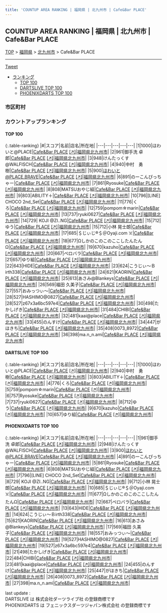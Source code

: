 ```yaml
---
title: 'COUNTUP AREA RANKING | 福岡県 | 北九州市 | Cafe&Bar PLACE'
---
```

## COUNTUP AREA RANKING | 福岡県 | 北九州市 | Cafe&Bar PLACE

[TOP](/darts/rank/) > [福岡県](/darts/rank/福岡県/) > [北九州市](/darts/rank/福岡県/北九州市/) > Cafe&Bar PLACE

___

<a href="https://twitter.com/share?ref_src=twsrc%5Etfw" data-text="COUNTUP AREA RANKING | 福岡県北九州市Cafe&Bar PLACE" class="twitter-share-button" data-hashtags="DARTSLIVE,PHOENIXDARTS,darts,ダーツ" data-show-count="false">Tweet</a>

* [ランキング](#カウントアップランキング)
    * [TOP 100](#top-100)
    * [DARTSLIVE TOP 100](#dartslive-top-100)
    * [PHOENIXDARTS TOP 100](#phoenixdarts-top-100)

### 市区町村

<ul>

</ul>

### カウントアップランキング

#### TOP 100



{:.table-ranking}
|#|スコア|名前|店名|所在地|
|---|---|---|---|---|
|1|1000|<span class="rank-name-dl">ほわいと@PLACE</span>|<a href="/darts/rank/shops/b15c3baed83d04dc58d385ea46352d8f.html">Cafe&Bar PLACE</a> <a href="https://search.dartslive.com/jp/shop/b15c3baed83d04dc58d385ea46352d8f">[↗]</a>|<a href="/darts/rank/福岡県/北九州市">福岡県北九州市</a>|
|2|961|<span class="rank-name-pd">御手洗  卓郎</span>|<a href="/darts/rank/shops/95505.html">Cafe&Bar PLACE</a> <a href="https://vs.phoenixdarts.com/jp/shop/shopDetailInfo/s_95505?s_seq=95505">[↗]</a>|<a href="/darts/rank/福岡県/北九州市">福岡県北九州市</a>|
|3|948|<span class="rank-name-pd">けんたっくす@WALFISCH</span>|<a href="/darts/rank/shops/95505.html">Cafe&Bar PLACE</a> <a href="https://vs.phoenixdarts.com/jp/shop/shopDetailInfo/s_95505?s_seq=95505">[↗]</a>|<a href="/darts/rank/福岡県/北九州市">福岡県北九州市</a>|
|4|940|<span class="rank-name-dl">中村　勇樹</span>|<a href="/darts/rank/shops/b15c3baed83d04dc58d385ea46352d8f.html">Cafe&Bar PLACE</a> <a href="https://search.dartslive.com/jp/shop/b15c3baed83d04dc58d385ea46352d8f">[↗]</a>|<a href="/darts/rank/福岡県/北九州市">福岡県北九州市</a>|
|5|900|<span class="rank-name-pd">ほわいと@PLACE.BRAVE</span>|<a href="/darts/rank/shops/95505.html">Cafe&Bar PLACE</a> <a href="https://vs.phoenixdarts.com/jp/shop/shopDetailInfo/s_95505?s_seq=95505">[↗]</a>|<a href="/darts/rank/福岡県/北九州市">福岡県北九州市</a>|
|6|891|<span class="rank-name-pd">のーこんぴっちゃー</span>|<a href="/darts/rank/shops/95505.html">Cafe&Bar PLACE</a> <a href="https://vs.phoenixdarts.com/jp/shop/shopDetailInfo/s_95505?s_seq=95505">[↗]</a>|<a href="/darts/rank/福岡県/北九州市">福岡県北九州市</a>|
|7|861|<span class="rank-name-pd">Ryosuke</span>|<a href="/darts/rank/shops/95505.html">Cafe&Bar PLACE</a> <a href="https://vs.phoenixdarts.com/jp/shop/shopDetailInfo/s_95505?s_seq=95505">[↗]</a>|<a href="/darts/rank/福岡県/北九州市">福岡県北九州市</a>|
|8|808|<span class="rank-name-pd">MATSUおやじ組</span>|<a href="/darts/rank/shops/95505.html">Cafe&Bar PLACE</a> <a href="https://vs.phoenixdarts.com/jp/shop/shopDetailInfo/s_95505?s_seq=95505">[↗]</a>|<a href="/darts/rank/福岡県/北九州市">福岡県北九州市</a>|
|9|803|<span class="rank-name-dl">ABILITY＋</span>|<a href="/darts/rank/shops/b15c3baed83d04dc58d385ea46352d8f.html">Cafe&Bar PLACE</a> <a href="https://search.dartslive.com/jp/shop/b15c3baed83d04dc58d385ea46352d8f">[↗]</a>|<a href="/darts/rank/福岡県/北九州市">福岡県北九州市</a>|
|10|796|<span class="rank-name-pd">[LINE] CHOCO 2nd_Set</span>|<a href="/darts/rank/shops/95505.html">Cafe&Bar PLACE</a> <a href="https://vs.phoenixdarts.com/jp/shop/shopDetailInfo/s_95505?s_seq=95505">[↗]</a>|<a href="/darts/rank/福岡県/北九州市">福岡県北九州市</a>|
|11|776|<span class="rank-name-dl">くろ</span>|<a href="/darts/rank/shops/b15c3baed83d04dc58d385ea46352d8f.html">Cafe&Bar PLACE</a> <a href="https://search.dartslive.com/jp/shop/b15c3baed83d04dc58d385ea46352d8f">[↗]</a>|<a href="/darts/rank/福岡県/北九州市">福岡県北九州市</a>|
|12|759|<span class="rank-name-dl">pompom☆marin</span>|<a href="/darts/rank/shops/b15c3baed83d04dc58d385ea46352d8f.html">Cafe&Bar PLACE</a> <a href="https://search.dartslive.com/jp/shop/b15c3baed83d04dc58d385ea46352d8f">[↗]</a>|<a href="/darts/rank/福岡県/北九州市">福岡県北九州市</a>|
|13|737|<span class="rank-name-dl">ryuki0627</span>|<a href="/darts/rank/shops/b15c3baed83d04dc58d385ea46352d8f.html">Cafe&Bar PLACE</a> <a href="https://search.dartslive.com/jp/shop/b15c3baed83d04dc58d385ea46352d8f">[↗]</a>|<a href="/darts/rank/福岡県/北九州市">福岡県北九州市</a>|
|14|729|<span class="rank-name-pd"> KOJI @ZI..NG</span>|<a href="/darts/rank/shops/95505.html">Cafe&Bar PLACE</a> <a href="https://vs.phoenixdarts.com/jp/shop/shopDetailInfo/s_95505?s_seq=95505">[↗]</a>|<a href="/darts/rank/福岡県/北九州市">福岡県北九州市</a>|
|15|712|<span class="rank-name-dl">ゆう</span>|<a href="/darts/rank/shops/b15c3baed83d04dc58d385ea46352d8f.html">Cafe&Bar PLACE</a> <a href="https://search.dartslive.com/jp/shop/b15c3baed83d04dc58d385ea46352d8f">[↗]</a>|<a href="/darts/rank/福岡県/北九州市">福岡県北九州市</a>|
|15|712|<span class="rank-name-pd"><span class="pro-icon-pd"></span>小林 晃士朗</span>|<a href="/darts/rank/shops/95505.html">Cafe&Bar PLACE</a> <a href="https://vs.phoenixdarts.com/jp/shop/shopDetailInfo/s_95505?s_seq=95505">[↗]</a>|<a href="/darts/rank/福岡県/北九州市">福岡県北九州市</a>|
|17|685|<span class="rank-name-pd">＄じぃじ®️＄＠Oyaji.com ☠️</span>|<a href="/darts/rank/shops/95505.html">Cafe&Bar PLACE</a> <a href="https://vs.phoenixdarts.com/jp/shop/shopDetailInfo/s_95505?s_seq=95505">[↗]</a>|<a href="/darts/rank/福岡県/北九州市">福岡県北九州市</a>|
|18|677|<span class="rank-name-pd">ΩしかのこのこのここしたんたんΩ</span>|<a href="/darts/rank/shops/95505.html">Cafe&Bar PLACE</a> <a href="https://vs.phoenixdarts.com/jp/shop/shopDetailInfo/s_95505?s_seq=95505">[↗]</a>|<a href="/darts/rank/福岡県/北九州市">福岡県北九州市</a>|
|19|670|<span class="rank-name-dl">kazuho</span>|<a href="/darts/rank/shops/b15c3baed83d04dc58d385ea46352d8f.html">Cafe&Bar PLACE</a> <a href="https://search.dartslive.com/jp/shop/b15c3baed83d04dc58d385ea46352d8f">[↗]</a>|<a href="/darts/rank/福岡県/北九州市">福岡県北九州市</a>|
|20|667|<span class="rank-name-pd">ペロバラ</span>|<a href="/darts/rank/shops/95505.html">Cafe&Bar PLACE</a> <a href="https://vs.phoenixdarts.com/jp/shop/shopDetailInfo/s_95505?s_seq=95505">[↗]</a>|<a href="/darts/rank/福岡県/北九州市">福岡県北九州市</a>|
|21|657|<span class="rank-name-dl">ゆり組</span>|<a href="/darts/rank/shops/b15c3baed83d04dc58d385ea46352d8f.html">Cafe&Bar PLACE</a> <a href="https://search.dartslive.com/jp/shop/b15c3baed83d04dc58d385ea46352d8f">[↗]</a>|<a href="/darts/rank/福岡県/北九州市">福岡県北九州市</a>|
|22|643|<span class="rank-name-pd">HIDE</span>|<a href="/darts/rank/shops/95505.html">Cafe&Bar PLACE</a> <a href="https://vs.phoenixdarts.com/jp/shop/shopDetailInfo/s_95505?s_seq=95505">[↗]</a>|<a href="/darts/rank/福岡県/北九州市">福岡県北九州市</a>|
|23|624|<span class="rank-name-pd">こうじぃ～Ｂirth338</span>|<a href="/darts/rank/shops/95505.html">Cafe&Bar PLACE</a> <a href="https://vs.phoenixdarts.com/jp/shop/shopDetailInfo/s_95505?s_seq=95505">[↗]</a>|<a href="/darts/rank/福岡県/北九州市">福岡県北九州市</a>|
|24|621|<span class="rank-name-pd">KAORIN</span>|<a href="/darts/rank/shops/95505.html">Cafe&Bar PLACE</a> <a href="https://vs.phoenixdarts.com/jp/shop/shopDetailInfo/s_95505?s_seq=95505">[↗]</a>|<a href="/darts/rank/福岡県/北九州市">福岡県北九州市</a>|
|25|613|<span class="rank-name-pd">あさみ@Blankeys</span>|<a href="/darts/rank/shops/95505.html">Cafe&Bar PLACE</a> <a href="https://vs.phoenixdarts.com/jp/shop/shopDetailInfo/s_95505?s_seq=95505">[↗]</a>|<a href="/darts/rank/福岡県/北九州市">福岡県北九州市</a>|
|26|569|<span class="rank-name-pd"><span class="pro-icon-pd"></span>福田 久美子</span>|<a href="/darts/rank/shops/95505.html">Cafe&Bar PLACE</a> <a href="https://vs.phoenixdarts.com/jp/shop/shopDetailInfo/s_95505?s_seq=95505">[↗]</a>|<a href="/darts/rank/福岡県/北九州市">福岡県北九州市</a>|
|27|557|<span class="rank-name-pd">おみっつぃ～</span>|<a href="/darts/rank/shops/95505.html">Cafe&Bar PLACE</a> <a href="https://vs.phoenixdarts.com/jp/shop/shopDetailInfo/s_95505?s_seq=95505">[↗]</a>|<a href="/darts/rank/福岡県/北九州市">福岡県北九州市</a>|
|28|527|<span class="rank-name-pd">HASHIMO@0827</span>|<a href="/darts/rank/shops/95505.html">Cafe&Bar PLACE</a> <a href="https://vs.phoenixdarts.com/jp/shop/shopDetailInfo/s_95505?s_seq=95505">[↗]</a>|<a href="/darts/rank/福岡県/北九州市">福岡県北九州市</a>|
|28|527|<span class="rank-name-pd">z67x3a6bc597e4</span>|<a href="/darts/rank/shops/95505.html">Cafe&Bar PLACE</a> <a href="https://vs.phoenixdarts.com/jp/shop/shopDetailInfo/s_95505?s_seq=95505">[↗]</a>|<a href="/darts/rank/福岡県/北九州市">福岡県北九州市</a>|
|30|498|<span class="rank-name-pd">たかしげき</span>|<a href="/darts/rank/shops/95505.html">Cafe&Bar PLACE</a> <a href="https://vs.phoenixdarts.com/jp/shop/shopDetailInfo/s_95505?s_seq=95505">[↗]</a>|<a href="/darts/rank/福岡県/北九州市">福岡県北九州市</a>|
|31|484|<span class="rank-name-pd">CHIBI</span>|<a href="/darts/rank/shops/95505.html">Cafe&Bar PLACE</a> <a href="https://vs.phoenixdarts.com/jp/shop/shopDetailInfo/s_95505?s_seq=95505">[↗]</a>|<a href="/darts/rank/福岡県/北九州市">福岡県北九州市</a>|
|32|481|<span class="rank-name-pd">kaai@place</span>|<a href="/darts/rank/shops/95505.html">Cafe&Bar PLACE</a> <a href="https://vs.phoenixdarts.com/jp/shop/shopDetailInfo/s_95505?s_seq=95505">[↗]</a>|<a href="/darts/rank/福岡県/北九州市">福岡県北九州市</a>|
|33|455|<span class="rank-name-pd">のんすけ</span>|<a href="/darts/rank/shops/95505.html">Cafe&Bar PLACE</a> <a href="https://vs.phoenixdarts.com/jp/shop/shopDetailInfo/s_95505?s_seq=95505">[↗]</a>|<a href="/darts/rank/福岡県/北九州市">福岡県北九州市</a>|
|34|447|<span class="rank-name-pd">がほきち</span>|<a href="/darts/rank/shops/95505.html">Cafe&Bar PLACE</a> <a href="https://vs.phoenixdarts.com/jp/shop/shopDetailInfo/s_95505?s_seq=95505">[↗]</a>|<a href="/darts/rank/福岡県/北九州市">福岡県北九州市</a>|
|35|408|<span class="rank-name-pd">0073_8972</span>|<a href="/darts/rank/shops/95505.html">Cafe&Bar PLACE</a> <a href="https://vs.phoenixdarts.com/jp/shop/shopDetailInfo/s_95505?s_seq=95505">[↗]</a>|<a href="/darts/rank/福岡県/北九州市">福岡県北九州市</a>|
|36|398|<span class="rank-name-pd">ma.n_n.ami</span>|<a href="/darts/rank/shops/95505.html">Cafe&Bar PLACE</a> <a href="https://vs.phoenixdarts.com/jp/shop/shopDetailInfo/s_95505?s_seq=95505">[↗]</a>|<a href="/darts/rank/福岡県/北九州市">福岡県北九州市</a>|


#### DARTSLIVE TOP 100



{:.table-ranking}
|#|スコア|名前|店名|所在地|
|---|---|---|---|---|
|1|1000|<span class="rank-name-dl">ほわいと@PLACE</span>|<a href="/darts/rank/shops/b15c3baed83d04dc58d385ea46352d8f.html">Cafe&Bar PLACE</a> <a href="https://search.dartslive.com/jp/shop/b15c3baed83d04dc58d385ea46352d8f">[↗]</a>|<a href="/darts/rank/福岡県/北九州市">福岡県北九州市</a>|
|2|940|<span class="rank-name-dl">中村　勇樹</span>|<a href="/darts/rank/shops/b15c3baed83d04dc58d385ea46352d8f.html">Cafe&Bar PLACE</a> <a href="https://search.dartslive.com/jp/shop/b15c3baed83d04dc58d385ea46352d8f">[↗]</a>|<a href="/darts/rank/福岡県/北九州市">福岡県北九州市</a>|
|3|803|<span class="rank-name-dl">ABILITY＋</span>|<a href="/darts/rank/shops/b15c3baed83d04dc58d385ea46352d8f.html">Cafe&Bar PLACE</a> <a href="https://search.dartslive.com/jp/shop/b15c3baed83d04dc58d385ea46352d8f">[↗]</a>|<a href="/darts/rank/福岡県/北九州市">福岡県北九州市</a>|
|4|776|<span class="rank-name-dl">くろ</span>|<a href="/darts/rank/shops/b15c3baed83d04dc58d385ea46352d8f.html">Cafe&Bar PLACE</a> <a href="https://search.dartslive.com/jp/shop/b15c3baed83d04dc58d385ea46352d8f">[↗]</a>|<a href="/darts/rank/福岡県/北九州市">福岡県北九州市</a>|
|5|759|<span class="rank-name-dl">pompom☆marin</span>|<a href="/darts/rank/shops/b15c3baed83d04dc58d385ea46352d8f.html">Cafe&Bar PLACE</a> <a href="https://search.dartslive.com/jp/shop/b15c3baed83d04dc58d385ea46352d8f">[↗]</a>|<a href="/darts/rank/福岡県/北九州市">福岡県北九州市</a>|
|6|757|<span class="rank-name-dl">Ryosuke</span>|<a href="/darts/rank/shops/b15c3baed83d04dc58d385ea46352d8f.html">Cafe&Bar PLACE</a> <a href="https://search.dartslive.com/jp/shop/b15c3baed83d04dc58d385ea46352d8f">[↗]</a>|<a href="/darts/rank/福岡県/北九州市">福岡県北九州市</a>|
|7|737|<span class="rank-name-dl">ryuki0627</span>|<a href="/darts/rank/shops/b15c3baed83d04dc58d385ea46352d8f.html">Cafe&Bar PLACE</a> <a href="https://search.dartslive.com/jp/shop/b15c3baed83d04dc58d385ea46352d8f">[↗]</a>|<a href="/darts/rank/福岡県/北九州市">福岡県北九州市</a>|
|8|712|<span class="rank-name-dl">ゆう</span>|<a href="/darts/rank/shops/b15c3baed83d04dc58d385ea46352d8f.html">Cafe&Bar PLACE</a> <a href="https://search.dartslive.com/jp/shop/b15c3baed83d04dc58d385ea46352d8f">[↗]</a>|<a href="/darts/rank/福岡県/北九州市">福岡県北九州市</a>|
|9|670|<span class="rank-name-dl">kazuho</span>|<a href="/darts/rank/shops/b15c3baed83d04dc58d385ea46352d8f.html">Cafe&Bar PLACE</a> <a href="https://search.dartslive.com/jp/shop/b15c3baed83d04dc58d385ea46352d8f">[↗]</a>|<a href="/darts/rank/福岡県/北九州市">福岡県北九州市</a>|
|10|657|<span class="rank-name-dl">ゆり組</span>|<a href="/darts/rank/shops/b15c3baed83d04dc58d385ea46352d8f.html">Cafe&Bar PLACE</a> <a href="https://search.dartslive.com/jp/shop/b15c3baed83d04dc58d385ea46352d8f">[↗]</a>|<a href="/darts/rank/福岡県/北九州市">福岡県北九州市</a>|


#### PHOENIXDARTS TOP 100



{:.table-ranking}
|#|スコア|名前|店名|所在地|
|---|---|---|---|---|
|1|961|<span class="rank-name-pd">御手洗  卓郎</span>|<a href="/darts/rank/shops/95505.html">Cafe&Bar PLACE</a> <a href="https://vs.phoenixdarts.com/jp/shop/shopDetailInfo/s_95505?s_seq=95505">[↗]</a>|<a href="/darts/rank/福岡県/北九州市">福岡県北九州市</a>|
|2|948|<span class="rank-name-pd">けんたっくす@WALFISCH</span>|<a href="/darts/rank/shops/95505.html">Cafe&Bar PLACE</a> <a href="https://vs.phoenixdarts.com/jp/shop/shopDetailInfo/s_95505?s_seq=95505">[↗]</a>|<a href="/darts/rank/福岡県/北九州市">福岡県北九州市</a>|
|3|900|<span class="rank-name-pd">ほわいと@PLACE.BRAVE</span>|<a href="/darts/rank/shops/95505.html">Cafe&Bar PLACE</a> <a href="https://vs.phoenixdarts.com/jp/shop/shopDetailInfo/s_95505?s_seq=95505">[↗]</a>|<a href="/darts/rank/福岡県/北九州市">福岡県北九州市</a>|
|4|891|<span class="rank-name-pd">のーこんぴっちゃー</span>|<a href="/darts/rank/shops/95505.html">Cafe&Bar PLACE</a> <a href="https://vs.phoenixdarts.com/jp/shop/shopDetailInfo/s_95505?s_seq=95505">[↗]</a>|<a href="/darts/rank/福岡県/北九州市">福岡県北九州市</a>|
|5|861|<span class="rank-name-pd">Ryosuke</span>|<a href="/darts/rank/shops/95505.html">Cafe&Bar PLACE</a> <a href="https://vs.phoenixdarts.com/jp/shop/shopDetailInfo/s_95505?s_seq=95505">[↗]</a>|<a href="/darts/rank/福岡県/北九州市">福岡県北九州市</a>|
|6|808|<span class="rank-name-pd">MATSUおやじ組</span>|<a href="/darts/rank/shops/95505.html">Cafe&Bar PLACE</a> <a href="https://vs.phoenixdarts.com/jp/shop/shopDetailInfo/s_95505?s_seq=95505">[↗]</a>|<a href="/darts/rank/福岡県/北九州市">福岡県北九州市</a>|
|7|796|<span class="rank-name-pd">[LINE] CHOCO 2nd_Set</span>|<a href="/darts/rank/shops/95505.html">Cafe&Bar PLACE</a> <a href="https://vs.phoenixdarts.com/jp/shop/shopDetailInfo/s_95505?s_seq=95505">[↗]</a>|<a href="/darts/rank/福岡県/北九州市">福岡県北九州市</a>|
|8|729|<span class="rank-name-pd"> KOJI @ZI..NG</span>|<a href="/darts/rank/shops/95505.html">Cafe&Bar PLACE</a> <a href="https://vs.phoenixdarts.com/jp/shop/shopDetailInfo/s_95505?s_seq=95505">[↗]</a>|<a href="/darts/rank/福岡県/北九州市">福岡県北九州市</a>|
|9|712|<span class="rank-name-pd"><span class="pro-icon-pd"></span>小林 晃士朗</span>|<a href="/darts/rank/shops/95505.html">Cafe&Bar PLACE</a> <a href="https://vs.phoenixdarts.com/jp/shop/shopDetailInfo/s_95505?s_seq=95505">[↗]</a>|<a href="/darts/rank/福岡県/北九州市">福岡県北九州市</a>|
|10|685|<span class="rank-name-pd">＄じぃじ®️＄＠Oyaji.com ☠️</span>|<a href="/darts/rank/shops/95505.html">Cafe&Bar PLACE</a> <a href="https://vs.phoenixdarts.com/jp/shop/shopDetailInfo/s_95505?s_seq=95505">[↗]</a>|<a href="/darts/rank/福岡県/北九州市">福岡県北九州市</a>|
|11|677|<span class="rank-name-pd">ΩしかのこのこのここしたんたんΩ</span>|<a href="/darts/rank/shops/95505.html">Cafe&Bar PLACE</a> <a href="https://vs.phoenixdarts.com/jp/shop/shopDetailInfo/s_95505?s_seq=95505">[↗]</a>|<a href="/darts/rank/福岡県/北九州市">福岡県北九州市</a>|
|12|667|<span class="rank-name-pd">ペロバラ</span>|<a href="/darts/rank/shops/95505.html">Cafe&Bar PLACE</a> <a href="https://vs.phoenixdarts.com/jp/shop/shopDetailInfo/s_95505?s_seq=95505">[↗]</a>|<a href="/darts/rank/福岡県/北九州市">福岡県北九州市</a>|
|13|643|<span class="rank-name-pd">HIDE</span>|<a href="/darts/rank/shops/95505.html">Cafe&Bar PLACE</a> <a href="https://vs.phoenixdarts.com/jp/shop/shopDetailInfo/s_95505?s_seq=95505">[↗]</a>|<a href="/darts/rank/福岡県/北九州市">福岡県北九州市</a>|
|14|624|<span class="rank-name-pd">こうじぃ～Ｂirth338</span>|<a href="/darts/rank/shops/95505.html">Cafe&Bar PLACE</a> <a href="https://vs.phoenixdarts.com/jp/shop/shopDetailInfo/s_95505?s_seq=95505">[↗]</a>|<a href="/darts/rank/福岡県/北九州市">福岡県北九州市</a>|
|15|621|<span class="rank-name-pd">KAORIN</span>|<a href="/darts/rank/shops/95505.html">Cafe&Bar PLACE</a> <a href="https://vs.phoenixdarts.com/jp/shop/shopDetailInfo/s_95505?s_seq=95505">[↗]</a>|<a href="/darts/rank/福岡県/北九州市">福岡県北九州市</a>|
|16|613|<span class="rank-name-pd">あさみ@Blankeys</span>|<a href="/darts/rank/shops/95505.html">Cafe&Bar PLACE</a> <a href="https://vs.phoenixdarts.com/jp/shop/shopDetailInfo/s_95505?s_seq=95505">[↗]</a>|<a href="/darts/rank/福岡県/北九州市">福岡県北九州市</a>|
|17|569|<span class="rank-name-pd"><span class="pro-icon-pd"></span>福田 久美子</span>|<a href="/darts/rank/shops/95505.html">Cafe&Bar PLACE</a> <a href="https://vs.phoenixdarts.com/jp/shop/shopDetailInfo/s_95505?s_seq=95505">[↗]</a>|<a href="/darts/rank/福岡県/北九州市">福岡県北九州市</a>|
|18|557|<span class="rank-name-pd">おみっつぃ～</span>|<a href="/darts/rank/shops/95505.html">Cafe&Bar PLACE</a> <a href="https://vs.phoenixdarts.com/jp/shop/shopDetailInfo/s_95505?s_seq=95505">[↗]</a>|<a href="/darts/rank/福岡県/北九州市">福岡県北九州市</a>|
|19|527|<span class="rank-name-pd">HASHIMO@0827</span>|<a href="/darts/rank/shops/95505.html">Cafe&Bar PLACE</a> <a href="https://vs.phoenixdarts.com/jp/shop/shopDetailInfo/s_95505?s_seq=95505">[↗]</a>|<a href="/darts/rank/福岡県/北九州市">福岡県北九州市</a>|
|19|527|<span class="rank-name-pd">z67x3a6bc597e4</span>|<a href="/darts/rank/shops/95505.html">Cafe&Bar PLACE</a> <a href="https://vs.phoenixdarts.com/jp/shop/shopDetailInfo/s_95505?s_seq=95505">[↗]</a>|<a href="/darts/rank/福岡県/北九州市">福岡県北九州市</a>|
|21|498|<span class="rank-name-pd">たかしげき</span>|<a href="/darts/rank/shops/95505.html">Cafe&Bar PLACE</a> <a href="https://vs.phoenixdarts.com/jp/shop/shopDetailInfo/s_95505?s_seq=95505">[↗]</a>|<a href="/darts/rank/福岡県/北九州市">福岡県北九州市</a>|
|22|484|<span class="rank-name-pd">CHIBI</span>|<a href="/darts/rank/shops/95505.html">Cafe&Bar PLACE</a> <a href="https://vs.phoenixdarts.com/jp/shop/shopDetailInfo/s_95505?s_seq=95505">[↗]</a>|<a href="/darts/rank/福岡県/北九州市">福岡県北九州市</a>|
|23|481|<span class="rank-name-pd">kaai@place</span>|<a href="/darts/rank/shops/95505.html">Cafe&Bar PLACE</a> <a href="https://vs.phoenixdarts.com/jp/shop/shopDetailInfo/s_95505?s_seq=95505">[↗]</a>|<a href="/darts/rank/福岡県/北九州市">福岡県北九州市</a>|
|24|455|<span class="rank-name-pd">のんすけ</span>|<a href="/darts/rank/shops/95505.html">Cafe&Bar PLACE</a> <a href="https://vs.phoenixdarts.com/jp/shop/shopDetailInfo/s_95505?s_seq=95505">[↗]</a>|<a href="/darts/rank/福岡県/北九州市">福岡県北九州市</a>|
|25|447|<span class="rank-name-pd">がほきち</span>|<a href="/darts/rank/shops/95505.html">Cafe&Bar PLACE</a> <a href="https://vs.phoenixdarts.com/jp/shop/shopDetailInfo/s_95505?s_seq=95505">[↗]</a>|<a href="/darts/rank/福岡県/北九州市">福岡県北九州市</a>|
|26|408|<span class="rank-name-pd">0073_8972</span>|<a href="/darts/rank/shops/95505.html">Cafe&Bar PLACE</a> <a href="https://vs.phoenixdarts.com/jp/shop/shopDetailInfo/s_95505?s_seq=95505">[↗]</a>|<a href="/darts/rank/福岡県/北九州市">福岡県北九州市</a>|
|27|398|<span class="rank-name-pd">ma.n_n.ami</span>|<a href="/darts/rank/shops/95505.html">Cafe&Bar PLACE</a> <a href="https://vs.phoenixdarts.com/jp/shop/shopDetailInfo/s_95505?s_seq=95505">[↗]</a>|<a href="/darts/rank/福岡県/北九州市">福岡県北九州市</a>|


<div class="footer border-top border-gray-light mt-5 pt-3 text-right text-gray">
    last update : <span style="font-weight: italic" id="foot_last_modified"></span><br />
    DARTSLIVE は 株式会社ダーツライブ社 の登録商標です<br />
    PHOENIXDARTS は フェニックスダーツジャパン株式会社 の登録商標です<br />
</div>

<script src="https://cdnjs.cloudflare.com/ajax/libs/jquery.tablesorter/2.31.3/js/jquery.tablesorter.min.js" integrity="sha512-qzgd5cYSZcosqpzpn7zF2ZId8f/8CHmFKZ8j7mU4OUXTNRd5g+ZHBPsgKEwoqxCtdQvExE5LprwwPAgoicguNg==" crossorigin="anonymous" referrerpolicy="no-referrer"></script>
<link rel="stylesheet" href="https://cdnjs.cloudflare.com/ajax/libs/jquery.tablesorter/2.31.3/css/theme.default.min.css" integrity="sha512-wghhOJkjQX0Lh3NSWvNKeZ0ZpNn+SPVXX1Qyc9OCaogADktxrBiBdKGDoqVUOyhStvMBmJQ8ZdMHiR3wuEq8+w==" crossorigin="anonymous" referrerpolicy="no-referrer" />
<script>
$(function() {
    $(".table-ranking").tablesorter({sortList:[[0, 0]]});
    $("#foot_last_modified").text(formatDate(new Date(document.lastModified), 'yyyy-MM-dd HH:mm:ss'));
});
</script>

<script async src="https://platform.twitter.com/widgets.js" charset="utf-8"></script>